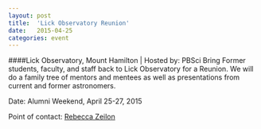 ```yaml
---
layout: post
title:  'Lick Observatory Reunion'
date:   2015-04-25
categories: event
---
```

####Lick Observatory, Mount Hamilton | Hosted by: PBSci
Bring Former students, faculty, and staff back to Lick Observatory for a Reunion. We will do a family tree of mentors and mentees as well as presentations from current and former astronomers.

Date: Alumni Weekend, April 25-27, 2015

Point of contact: [Rebecca Zeilon](mailto:rzeilon@ucsc.edu@ucsc.edu)